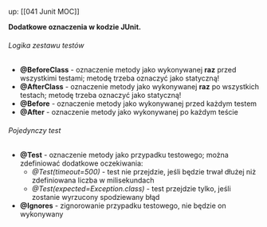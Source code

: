 up: [[041 Junit MOC]]

**Dodatkowe oznaczenia w kodzie JUnit.**

###### Logika zestawu testów
- **@BeforeClass** - oznaczenie metody jako wykonywanej **raz** przed wszystkimi testami; metodę trzeba oznaczyć jako statyczną!
- **@AfterClass** - oznaczenie metody jako wykonywanej  **raz** po wszystkich testach; metodę trzeba oznaczyć jako statyczną!
- **@Before** - oznaczenie metody jako wykonywanej przed każdym testem
- **@After** - oznaczenie metody jako wykonywanej po każdym teście

###### Pojedynczy test
- **@Test** - oznaczenie metody jako przypadku testowego; można zdefiniować dodatkowe oczekiwania:
	- *@Test(timeout=500)* - test nie przejdzie, jeśli będzie trwał dłużej niż zdefiniowana liczba w milisekundach
	- *@Test(expected=Exception.class)* - test przejdzie tylko, jeśli zostanie wyrzucony spodziewany błąd
- **@Ignores** - zignorowanie przypadku testowego, nie będzie on wykonywany